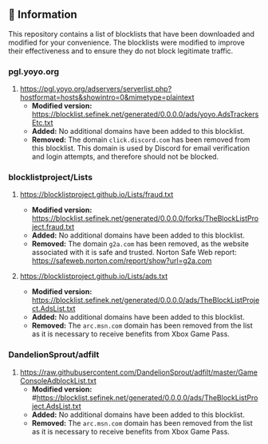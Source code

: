 ## 📝 Information
This repository contains a list of blocklists that have been downloaded and modified for your convenience.
The blocklists were modified to improve their effectiveness and to ensure they do not block legitimate traffic.

### pgl.yoyo.org
1. https://pgl.yoyo.org/adservers/serverlist.php?hostformat=hosts&showintro=0&mimetype=plaintext
   - **Modified version:** https://blocklist.sefinek.net/generated/0.0.0.0/ads/yoyo.AdsTrackersEtc.txt
   - **Added:** No additional domains have been added to this blocklist.
   - **Removed:**
   The domain `click.discord.com` has been removed from this blocklist. This domain is used by Discord for email verification and login attempts, and therefore should not be blocked.

### blocklistproject/Lists
1. https://blocklistproject.github.io/Lists/fraud.txt
   - **Modified version:** https://blocklist.sefinek.net/generated/0.0.0.0/forks/TheBlockListProject.fraud.txt
   - **Added:** No additional domains have been added to this blocklist.
   - **Removed:**
   The domain `g2a.com` has been removed, as the website associated with it is safe and trusted. Norton Safe Web report: https://safeweb.norton.com/report/show?url=g2a.com

2. https://blocklistproject.github.io/Lists/ads.txt
   - **Modified version:** https://blocklist.sefinek.net/generated/0.0.0.0/ads/TheBlockListProject.AdsList.txt
   - **Added:** No additional domains have been added to this blocklist.
   - **Removed:**
   The `arc.msn.com` domain has been removed from the list as it is necessary to receive benefits from Xbox Game Pass.


### DandelionSprout/adfilt
1. https://raw.githubusercontent.com/DandelionSprout/adfilt/master/GameConsoleAdblockList.txt
   - **Modified version:** #https://blocklist.sefinek.net/generated/0.0.0.0/ads/TheBlockListProject.AdsList.txt
   - **Added:** No additional domains have been added to this blocklist.
   - **Removed:**
   The `arc.msn.com` domain has been removed from the list as it is necessary to receive benefits from Xbox Game Pass.

<!--
### jerryn70/GoodbyeAds
- **Modified version:** https://github.com/sefinek24/PiHole-Blocklist-Collection/blob/main/blocklist/GoodbyeAds.txt
- **Added:** No additional domains have been added to this blocklist.
- **Removed:**
  The `graph.facebook.com`...
-->
